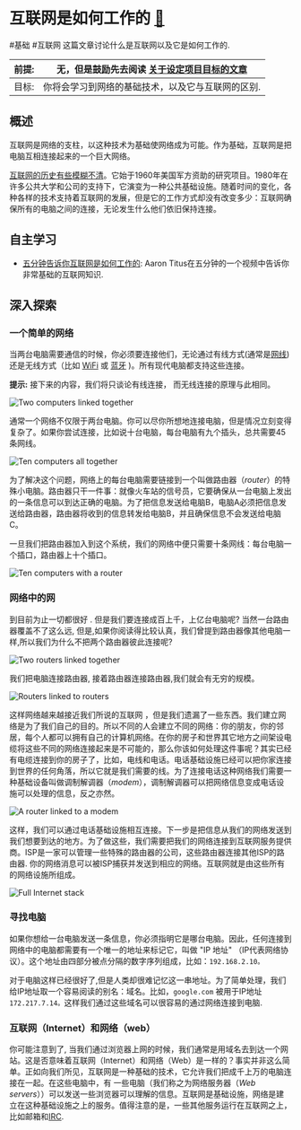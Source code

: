 # 互联网是如何工作的 [🔗](https://developer.mozilla.org/zh-CN/docs/Learn/Common_questions/How_does_the_Internet_work)

#基础 #互联网
 这篇文章讨论什么是互联网以及它是如何工作的.

| 前提: | 无，但是鼓励先去阅读 [关于设定项目目标的文章](https://developer.mozilla.org/zh-CN/docs/Learn/Common_questions/Thinking_before_coding) |
| ----- | ------------------------------------------------------------ |
| 目标: | 你将会学习到网络的基础技术，以及它与互联网的区别.            |

## 概述

互联网是网络的支柱，以这种技术为基础使网络成为可能。作为基础，互联网是把电脑互相连接起来的一个巨大网络。

[互联网的历史有些模糊不清](http://en.wikipedia.org/wiki/Internet#History)。它始于1960年美国军方资助的研究项目。1980年在许多公共大学和公司的支持下，它演变为一种公共基础设施。随着时间的变化，各种各样的技术支持着互联网的发展，但是它的工作方式却没有改变多少：互联网确保所有的电脑之间的连接，无论发生什么他们依旧保持连接。

## 自主学习

* [五分钟告诉你互联网是如何工作的](https://www.youtube.com/watch?v=7_LPdttKXPc): Aaron Titus在五分钟的一个视频中告诉你非常基础的互联网知识.

## 深入探索

### 一个简单的网络

当两台电脑需要通信的时候，你必须要连接他们，无论通过有线方式(通常是[网线](http://en.wikipedia.org/wiki/Ethernet_crossover_cable)) 还是无线方式（比如 [WiFi](http://en.wikipedia.org/wiki/WiFi) 或 [蓝牙](http://en.wikipedia.org/wiki/Bluetooth) )。所有现代电脑都支持这些连接。

**提示:** 接下来的内容，我们将只谈论有线连接， 而无线连接的原理与此相同。

![Two computers linked together](https://mdn.mozillademos.org/files/8441/internet-schema-1.png)

通常一个网络不仅限于两台电脑。你可以尽你所想地连接电脑，但是情况立刻变得复杂了。如果你尝试连接，比如说十台电脑，每台电脑有九个插头，总共需要45条网线。

![Ten computers all together](https://mdn.mozillademos.org/files/8443/internet-schema-2.png)

为了解决这个问题，网络上的每台电脑需要链接到一个叫做路由器（_router_）的特殊小电脑。路由器只干一件事：就像火车站的信号员，它要确保从一台电脑上发出的一条信息可以到达正确的电脑。为了把信息发送给电脑B，电脑A必须把信息发送给路由器，路由器将收到的信息转发给电脑B，并且确保信息不会发送给电脑C。

一旦我们把路由器加入到这个系统，我们的网络中便只需要十条网线：每台电脑一个插口，路由器上十个插口。

![Ten computers with a router](https://mdn.mozillademos.org/files/8445/internet-schema-3.png)

### 网络中的网

到目前为止一切都很好 . 但是我们要连接成百上千，上亿台电脑呢? 当然一台路由器覆盖不了这么远, 但是,如果你阅读得比较认真，我们曾提到路由器像其他电脑一样,所以我们为什么不把两个路由器彼此连接呢?

![Two routers linked together](https://mdn.mozillademos.org/files/8447/internet-schema-4.png)

我们把电脑连接路由器, 接着路由器连接路由器,我们就会有无穷的规模。

![Routers linked to routers](https://mdn.mozillademos.org/files/8449/internet-schema-5.png)

这样网络越来越接近我们所说的互联网 ，但是我们遗漏了一些东西。我们建立网络是为了我们自己的目的。所以不同的人会建立不同的网络：你的朋友，你的邻居，每个人都可以拥有自己的计算机网络。在你的房子和世界其它地方之间架设电缆将这些不同的网络连接起来是不可能的，那么你该如何处理这件事呢？其实已经有电缆连接到你的房子了，比如，电线和电话。电话基础设施已经可以把你家连接到世界的任何角落，所以它就是我们需要的线。为了连接电话这种网络我们需要一种基础设备叫做调制解调器（_modem_），调制解调器可以把网络信息变成电话设施可以处理的信息，反之亦然。

![A router linked to a modem](https://mdn.mozillademos.org/files/8451/internet-schema-6.png)

这样，我们可以通过电话基础设施相互连接。下一步是把信息从我们的网络发送到我们想要到达的地方。为了做这些，我们需要把我们的网络连接到互联网服务提供商。ISP是一家可以管理一些特殊的路由器的公司，这些路由器连接其他ISP的路由器. 你的网络消息可以被ISP捕获并发送到相应的网络。互联网就是由这些所有的网络设施所组成。

![Full Internet stack](https://mdn.mozillademos.org/files/8453/internet-schema-7.png)

### 寻找电脑

如果你想给一台电脑发送一条信息，你必须指明它是哪台电脑。因此，任何连接到网络中的电脑都需要有一个唯一的地址来标记它，叫做 "IP 地址" （IP代表网络协议）。这个地址由四部分被点分隔的数字序列组成，比如：`192.168.2.10。`

对于电脑这样已经很好了,但是人类却很难记忆这一串地址。为了简单处理，我们给IP地址取一个容易阅读的别名：域名。比如，`google.com` 被用于IP地址 `172.217.7.14。`这样我们通过这些域名可以很容易的通过网络连接到电脑.

### 互联网（Internet）和网络（web）

你可能注意到了, 当我们通过浏览器上网的时候，我们通常是用域名去到达一个网站。这是否意味着互联网（Internet）和网络（Web）是一样的？事实并非这么简单。正如向我们所见，互联网是一种基础的技术，它允许我们把成千上万的电脑连接在一起。在这些电脑中，有 一些电脑（我们称之为网络服务器（_Web servers_））可以发送一些浏览器可以理解的信息。互联网是基础设施，网络是建立在这种基础设施之上的服务。值得注意的是，一些其他服务运行在互联网之上，比如邮箱和[IRC](https://developer.mozilla.org/zh-CN/docs/Glossary/IRC).
